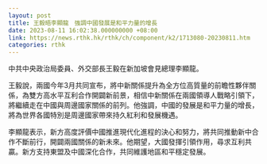 ```yaml
---
layout: post
title: 王毅晤李顯龍　強調中國發展是和平力量的增長
date: 2023-08-11 16:02:38.000000000 +08:00
link: https://news.rthk.hk/rthk/ch/component/k2/1713080-20230811.htm
categories: rthk
---
```


中共中央政治局委員、外交部長王毅在新加坡會見總理李顯龍。

王毅說，兩國今年3月共同宣布，將中新關係提升為全方位高質量的前瞻性夥伴關係，為雙方高水平互利合作開闢新前景，相信中新關係在兩國領導人戰略引領下，將繼續走在中國與周邊國家關係的前列。他強調，中國的發展是和平力量的增長，將為世界各國特別是周邊國家帶來持久紅利和發展機遇。

李顯龍表示，新方高度評價中國推進現代化進程的決心和努力，將共同推動新中合作不斷前行，開闢兩國關係的新未來。他期望，大國發揮引領作用，尋求互利共贏。新方支持東盟及中國深化合作，共同維護地區和平穩定發展。
